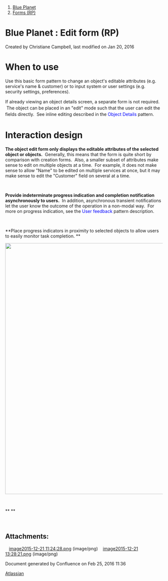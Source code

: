 1.  <span>[Blue Planet](index.html)</span>
2.  <span>[Forms (RP)](167230064.html)</span>

<span id="title-text"> Blue Planet : Edit form (RP) </span>
===========================================================

Created by <span class="author"> Christiane Campbell</span>, last modified on Jan 20, 2016

When to use
===========

<span>Use this basic form pattern to change an object's editable attributes (e.g. service's name & customer) or to input system or user settings (e.g. security settings, preferences).</span>

<span style="line-height: 1.42857;">If already viewing an object details screen, a separate form is not required.  The object can be placed in an "edit" mode such that the user can edit the fields directly.  See inline editing described in the <span style="color: rgb(0,0,255);">Object Details</span> pattern.</span>

Interaction design
==================

**The object edit form only displays the editable attributes of the selected object or objects.**<span>  Generally, this means that the form is quite short by comparison with creation forms.  Also, </span>a smaller subset of attributes make sense to edit on multiple objects at a time.  For example, it does not make sense to allow "Name" to be edited on multiple services at once, but it may make sense to edit the "Customer" field on several at a time.

 

**Provide indeterminate progress indication and completion notification asynchronously to users.**  In addition, asynchronous transient notifications let the user know the outcome of the operation in a non-modal way.  For more on progress indication, see the <span style="color: rgb(0,0,255);">User feedback</span> pattern description.

 

**Place progress indicators in proximity to selected objects to allow users to easily monitor task completion. **

<span class="confluence-embedded-file-wrapper confluence-embedded-manual-size"><img src="assets/images/171233649/171234905.png" class="confluence-embedded-image" width="800" /></span>

 

**
**

 

Attachments:
------------

<img src="assets/images/icons/bullet_blue.gif" width="8" height="8" /> [image2015-12-21 11:24:28.png](attachments/171233649/171234750.png) (image/png)
<img src="assets/images/icons/bullet_blue.gif" width="8" height="8" /> [image2015-12-21 13:28:21.png](attachments/171233649/171234905.png) (image/png)

Document generated by Confluence on Feb 25, 2016 11:36

[Atlassian](http://www.atlassian.com/)


